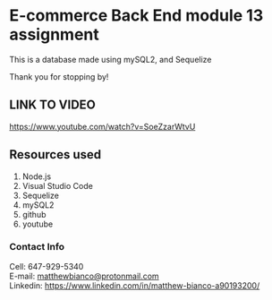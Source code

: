 # E-commerce Back End module 13 assignment

This is a database made using mySQL2, and Sequelize 

Thank you for stopping by!

## LINK TO VIDEO
https://www.youtube.com/watch?v=SoeZzarWtvU

## Resources used
1. Node.js
2. Visual Studio Code
3. Sequelize
4. mySQL2 
5. github 
6. youtube
### Contact Info

Cell: 647-929-5340 <br />
E-mail: matthewbianco@protonmail.com <br />
Linkedin: https://www.linkedin.com/in/matthew-bianco-a90193200/ <br />